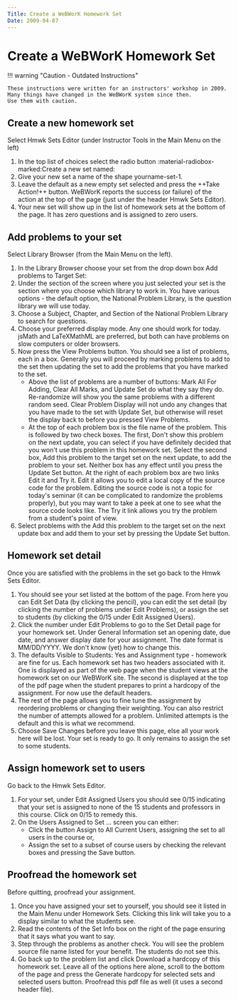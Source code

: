 ```yaml
---
Title: Create a WeBWorK Homework Set
Date: 2009-04-07
---
```


# Create a WeBWorK Homework Set

!!! warning "Caution - Outdated Instructions"

    These instructions were written for an instructors' workshop in 2009.
    Many things have changed in the WeBWorK system since then.
    Use them with caution.

## Create a new homework set

Select Hmwk Sets Editor (under Instructor Tools in the Main Menu on the left)

1. In the top list of choices select the radio button :material-radiobox-marked:Create a new set named:
2. Give your new set a name of the shape yourname-set-1.
3. Leave the default as a new empty set selected and press the ++Take Action!++ button. WeBWorK reports the success (or failure) of the action at the top of the page (just under the header Hmwk Sets Editor).
4. Your new set will show up in the list of homework sets at the bottom of the page. It has zero questions and is assigned to zero users.

## Add problems to your set

Select Library Browser (from the Main Menu on the left).

1. In the Library Browser choose your set from the drop down box Add problems to Target Set:
1. Under the section of the screen where you just selected your set is the section where you choose which library to work in. You have various options - the default option, the National Problem Library, is the question library we will use today.
1. Choose a Subject, Chapter, and Section of the National Problem Library to search for questions.
1. Choose your preferred display mode. Any one should work for today. jsMath and LaTeXMathML are preferred, but both can have problems on slow computers or older browsers.
1. Now press the View Problems button.
You should see a list of problems, each in a box.
Generally you will proceed by marking problems to add to the set
then updating the set to add the problems that you have marked to the set.
    - Above the list of problems are a number of buttons:
    Mark All For Adding, Clear All Marks, and Update Set do what they say they do.
    Re-randomize will show you the same problems with a different random seed.
    Clear Problem Display will not undo any changes that you have made to the set with Update Set,
    but otherwise will reset the display back to before you pressed View Problems.
    - At the top of each problem box is the file name of the problem. This is followed by two check boxes. The first, Don't show this problem on the next update, you can select if you have definitely decided that you won't use this problem in this homework set. Select the second box, Add this problem to the target set on the next update, to add the problem to your set. Neither box has any effect until you press the Update Set button. At the right of each problem box are two links Edit it and Try it. Edit it allows you to edit a local copy of the source code for the problem. Editing the source code is not a topic for today's seminar (it can be complicated to randomize the problems properly), but you may want to take a peek at one to see what the source code looks like. The Try it link allows you try the problem from a student's point of view.
1. Select problems with the Add this problem to the target set on the next update box and add them to your set by pressing the Update Set button.

## Homework set detail

Once you are satisfied with the problems in the set go back to the Hmwk Sets Editor.

1. You should see your set listed at the bottom of the page. From here you can Edit Set Data (by clicking the pencil), you can edit the set detail (by clicking the number of problems under Edit Problems), or assign the set to students (by clicking the 0/15 under Edit Assigned Users).
2. Click the number under Edit Problems to go to the Set Detail page for your homework set. Under General Information set an opening date, due date, and answer display date for your assignment. The date format is MM/DD/YYYY. We don't know (yet) how to change this.
3. The defaults Visible to Students: Yes and Assignment type - homework are fine for us. Each homework set has two headers associated with it. One is displayed as part of the web page when the student views at the homework set on our WeBWorK site. The second is displayed at the top of the pdf page when the student prepares to print a hardcopy of the assignment. For now use the default headers.
4. The rest of the page allows you to fine tune the assignment by reordering problems or changing their weighting. You can also restrict the number of attempts allowed for a problem. Unlimited attempts is the default and this is what we recommend.
5. Choose Save Changes before you leave this page, else all your work here will be lost. Your set is ready to go. It only remains to assign the set to some students.

## Assign homework set to users

Go back to the Hmwk Sets Editor.

1. For your set, under Edit Assigned Users you should see 0/15 indicating that your set is assigned to none of the 15 students and professors in this course. Click on 0/15 to remedy this.
2. On the Users Assigned to Set ... screen you can either:
    - Click the button Assign to All Current Users, assigning the set to all users in the course or,
    - Assign the set to a subset of course users by checking the relevant boxes and pressing the Save button.

## Proofread the homework set

Before quitting, proofread your assignment.

1. Once you have assigned your set to yourself, you should see it listed in the Main Menu under Homework Sets. Clicking this link will take you to a display similar to what the students see.
2. Read the contents of the Set Info box on the right of the page ensuring that it says what you want to say.
3. Step through the problems as another check. You will see the problem source file name listed for your benefit. The students do not see this.
4. Go back up to the problem list and click Download a hardcopy of this homework set. Leave all of the options here alone, scroll to the bottom of the page and press the Generate hardcopy for selected sets and selected users button. Proofread this pdf file as well (it uses a second header file).
